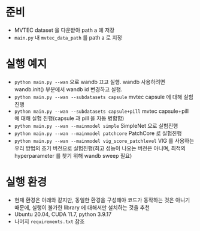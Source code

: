 # 준비

- MVTEC dataset 을 다운받아 path a 에 저장
- `main.py` 내 `mvtec_data_path` 를 path a 로 지정

# 실행 예지

- `python main.py --wan` 으로 wandb 끄고 실행. wandb 사용하려면 wandb.init() 부분에서 wandb id 변경하고 실행.
- `python main.py --wan --subdatasets capsule` mvtec capsule 에 대해 실험 진행
- `python main.py --wan --subdatasets capsule+pill` mvtec capsule+pill 에 대해 실험 진행(capsule 과 pill 을 자동 병합함)
- `python main.py --wan --mainmodel simple` SimpleNet 으로 실험진행
- `python main.py --wan --mainmodel patchcore` PatchCore 로 실험진행
- `python main.py --wan --mainmodel vig_score_patchlevel` VIG 를 사용하는 우리 방법의 초기 버전으로 실험진행(최고 성능이 나오는 버전은 아니며, 최적의 hyperparameter 를 찾기 위해 wandb sweep 필요)

# 실행 환경

- 현재 환경은 아래와 같지만, 동일한 환경을 구성해야 코드가 동작하는 것은 아니기 때문에, 실행이 불가한 library 에 대해서만 설치하는 것을 추천
- Ubuntu 20.04, CUDA 11.7, python 3.9.17
- 나머지 `requirements.txt` 참조
